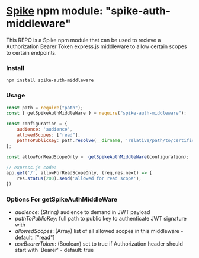 # [Spike](https://github.com/rabiran/OSpike) npm module: "spike-auth-middleware"

This REPO is a Spike npm module that can be used to recieve a Authorization Bearer Token express.js middleware to allow certain scopes to certain endpoints.


### Install
```
npm install spike-auth-middleware
```

### Usage

```js
const path = require("path");
const { getSpikeAuthMiddleWare } = require("spike-auth-middleware");

const configuration = {
    audience: 'audience',
    allowedScopes: ["read"],
    pathToPublicKey: path.resolve(__dirname, 'relative/path/to/certificate')
};

const allowForReadScopeOnly =  getSpikeAuthMiddleWare(configuration);

// express.js code:
app.get('/', allowForReadScopeOnly, (req,res,next) => {
    res.status(200).send('allowed for read scope');
})
```

### Options For getSpikeAuthMiddleWare

* _audience_: (String) audience to demand in JWT payload
* _pathToPublicKey_: full path to public key to authenticate JWT signature with
* _allowedScopes_: (Array) list of all allowed scopes in this middleware - default: ["read"]
* _useBearerToken_: (Boolean) set to true if Authorization header should start with 'Bearer' - default: true







